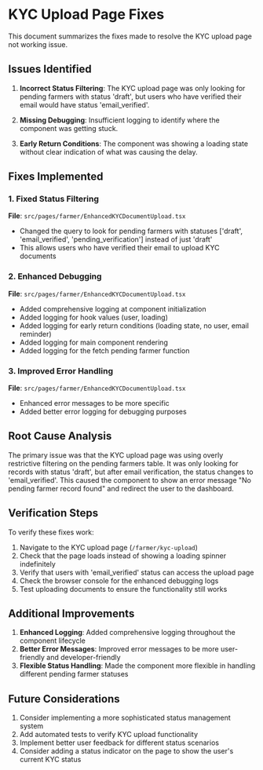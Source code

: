 # KYC Upload Page Fixes

This document summarizes the fixes made to resolve the KYC upload page not working issue.

## Issues Identified

1. **Incorrect Status Filtering**: The KYC upload page was only looking for pending farmers with status 'draft', but users who have verified their email would have status 'email_verified'.

2. **Missing Debugging**: Insufficient logging to identify where the component was getting stuck.

3. **Early Return Conditions**: The component was showing a loading state without clear indication of what was causing the delay.

## Fixes Implemented

### 1. Fixed Status Filtering
**File**: `src/pages/farmer/EnhancedKYCDocumentUpload.tsx`
- Changed the query to look for pending farmers with statuses ['draft', 'email_verified', 'pending_verification'] instead of just 'draft'
- This allows users who have verified their email to upload KYC documents

### 2. Enhanced Debugging
**File**: `src/pages/farmer/EnhancedKYCDocumentUpload.tsx`
- Added comprehensive logging at component initialization
- Added logging for hook values (user, loading)
- Added logging for early return conditions (loading state, no user, email reminder)
- Added logging for main component rendering
- Added logging for the fetch pending farmer function

### 3. Improved Error Handling
**File**: `src/pages/farmer/EnhancedKYCDocumentUpload.tsx`
- Enhanced error messages to be more specific
- Added better error logging for debugging purposes

## Root Cause Analysis

The primary issue was that the KYC upload page was using overly restrictive filtering on the pending farmers table. It was only looking for records with status 'draft', but after email verification, the status changes to 'email_verified'. This caused the component to show an error message "No pending farmer record found" and redirect the user to the dashboard.

## Verification Steps

To verify these fixes work:

1. Navigate to the KYC upload page (`/farmer/kyc-upload`)
2. Check that the page loads instead of showing a loading spinner indefinitely
3. Verify that users with 'email_verified' status can access the upload page
4. Check the browser console for the enhanced debugging logs
5. Test uploading documents to ensure the functionality still works

## Additional Improvements

1. **Enhanced Logging**: Added comprehensive logging throughout the component lifecycle
2. **Better Error Messages**: Improved error messages to be more user-friendly and developer-friendly
3. **Flexible Status Handling**: Made the component more flexible in handling different pending farmer statuses

## Future Considerations

1. Consider implementing a more sophisticated status management system
2. Add automated tests to verify KYC upload functionality
3. Implement better user feedback for different status scenarios
4. Consider adding a status indicator on the page to show the user's current KYC status